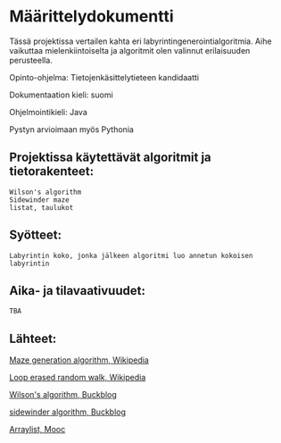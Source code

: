 # Määrittelydokumentti

Tässä projektissa vertailen kahta eri labyrintingenerointialgoritmia. 
Aihe vaikuttaa mielenkiintoiselta ja algoritmit olen valinnut erilaisuuden perusteella.

Opinto-ohjelma: Tietojenkäsittelytieteen kandidaatti

Dokumentaation kieli: suomi

Ohjelmointikieli: Java

Pystyn arvioimaan myös Pythonia

## Projektissa käytettävät algoritmit ja tietorakenteet:
	Wilson's algorithm
	Sidewinder maze
	listat, taulukot

## Syötteet:
	Labyrintin koko, jonka jälkeen algoritmi luo annetun kokoisen labyrintin

## Aika- ja tilavaativuudet:
	TBA

## Lähteet:

[Maze generation algorithm, Wikipedia](https://en.wikipedia.org/wiki/Maze_generation_algorithm)

[Loop erased random walk, Wikipedia](https://en.wikipedia.org/wiki/Loop-erased_random_walk)

[Wilson's algorithm, Buckblog](https://weblog.jamisbuck.org/2011/1/20/maze-generation-wilson-s-algorithm)

[sidewinder algorithm, Buckblog](http://weblog.jamisbuck.org/2011/2/3/maze-generation-sidewinder-algorithm.html)

[Arraylist, Mooc](https://ohjelmointi-19.mooc.fi/osa-11/2-arraylist-ja-hajautustaulu)
